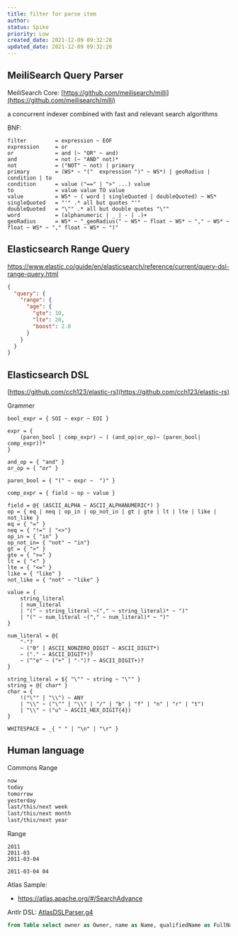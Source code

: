 ```yaml
---
title: filter for parse item
author: 
status: Spike
priority: Low
created_date: 2021-12-09 09:32:28
updated_date: 2021-12-09 09:32:28
---
```


## MeiliSearch Query Parser

MeiliSearch Core: [https://github.com/meilisearch/milli](https://github.com/meilisearch/milli)

a concurrent indexer combined with fast and relevant search algorithms

BNF:

```text
filter         = expression ~ EOF
expression     = or
or             = and (~ "OR" ~ and)
and            = not (~ "AND" not)*
not            = ("NOT" ~ not) | primary
primary        = (WS* ~ "("  expression ")" ~ WS*) | geoRadius | condition | to
condition      = value ("==" | ">" ...) value
to             = value value TO value
value          = WS* ~ ( word | singleQuoted | doubleQuoted) ~ WS*
singleQuoted   = "'" .* all but quotes "'"
doubleQuoted   = "\"" .* all but double quotes "\""
word           = (alphanumeric | _ | - | .)+
geoRadius      = WS* ~ "_geoRadius(" ~ WS* ~ float ~ WS* ~ "," ~ WS* ~ float ~ WS* ~ "," float ~ WS* ~ ")"
```

## Elasticsearch Range Query

https://www.elastic.co/guide/en/elasticsearch/reference/current/query-dsl-range-query.html


```json
{
  "query": {
    "range": {
      "age": {
        "gte": 10,
        "lte": 20,
        "boost": 2.0
      }
    }
  }
}
```

## Elasticsearch DSL

[https://github.com/cch123/elastic-rs](https://github.com/cch123/elastic-rs)

Grammer

```
bool_expr = { SOI ~ expr ~ EOI }

expr = {
    (paren_bool | comp_expr) ~ ( (and_op|or_op)~ (paren_bool| comp_expr))*
}

and_op = { "and" }
or_op = { "or" }

paren_bool = { "(" ~ expr ~  ")" }

comp_expr = { field ~ op ~ value }

field = @{ (ASCII_ALPHA ~ ASCII_ALPHANUMERIC*) }
op = { eq | neq | op_in | op_not_in | gt | gte | lt | lte | like | not_like }
eq = { "=" }
neq = { "!=" | "<>"}
op_in = { "in" }
op_not_in= { "not" ~ "in"}
gt = { ">" }
gte = { ">=" }
lt = { "<" }
lte = { "<=" }
like = { "like" }
not_like = { "not" ~ "like" }

value = {
    string_literal
    | num_literal
    | "(" ~ string_literal ~("," ~ string_literal)* ~ ")"
    | "(" ~ num_literal ~("," ~ num_literal)* ~ ")"
}

num_literal = @{
    "-"?
    ~ ("0" | ASCII_NONZERO_DIGIT ~ ASCII_DIGIT*)
    ~ ("." ~ ASCII_DIGIT*)?
    ~ (^"e" ~ ("+" | "-")? ~ ASCII_DIGIT+)?
}

string_literal = ${ "\"" ~ string ~ "\"" }
string = @{ char* }
char = {
    !("\"" | "\\") ~ ANY
    | "\\" ~ ("\"" | "\\" | "/" | "b" | "f" | "n" | "r" | "t")
    | "\\" ~ ("u" ~ ASCII_HEX_DIGIT{4})
}

WHITESPACE = _{ " " | "\n" | "\r" }
```

## Human language

Commons Range

```bash
now
today
tomorrow
yesterday
last/this/next week
last/this/next month
last/this/next year
```

Range

```
2011
2011-03
2011-03-04

2011-03-04 04
```

Atlas Sample:

- https://atlas.apache.org/#/SearchAdvance

Antlr DSL: [AtlasDSLParser.g4](https://github.com/apache/atlas/blob/master/repository/src/main/java/org/apache/atlas/query/antlr4/AtlasDSLParser.g4)

```sql
from Table select owner as Owner, name as Name, qualifiedName as FullName
```
